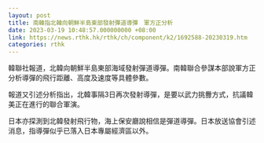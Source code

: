 ```yaml
---
layout: post
title: 南韓指北韓向朝鮮半島東部發射彈道導彈　軍方正分析
date: 2023-03-19 10:48:57.000000000 +08:00
link: https://news.rthk.hk/rthk/ch/component/k2/1692588-20230319.htm
categories: rthk
---
```


韓聯社報道，北韓向朝鮮半島東部海域發射彈道導彈。南韓聯合參謀本部說軍方正分析導彈的飛行距離、高度及速度等具體參數。

報道又引述分析指出，北韓事隔3日再次發射導彈，是要以武力挑釁方式，抗議韓美正在進行的聯合軍演。

日本亦探測到北韓發射飛行物，海上保安廳說相信是彈道導彈。日本放送協會引述消息，指導彈似乎已落入日本專屬經濟區以外。
